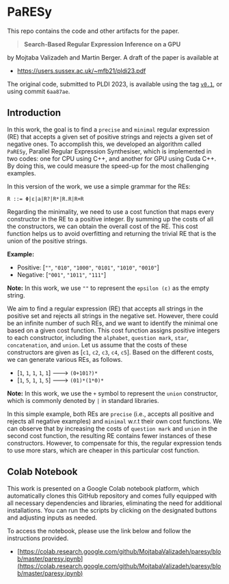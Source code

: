<div class="markdown-google-sans">
<h1><strong>PaRESy</strong></h1>
</div>

This repo contains the code and other artifacts for the  paper.

> **Search-Based Regular Expression Inference on a GPU**

by Mojtaba Valizadeh and Martin Berger. A draft of the paper is available at 
- https://users.sussex.ac.uk/~mfb21/pldi23.pdf

The original code, submitted to PLDI 2023, is available using the tag [`v0.1`](https://github.com/MojtabaValizadeh/paresy/releases/tag/v0.1), or using commit `6aa87ae`.

## Introduction

In this work, the goal is to find a `precise` and `minimal` regular expression (RE) that accepts a given set of positive strings and rejects a given set of negative ones. To accomplish this, we developed an algorithm called `PaRESy`, Parallel Regular Expression Synthesiser, which is implemented in two codes: one for CPU using C++, and another for GPU using Cuda C++. By doing this, we could measure the speed-up for the most challenging examples.

In this version of the work, we use a simple grammar for the REs:

```
R ::= Φ|ε|a|R?|R*|R.R|R+R
```
Regarding the minimality, we need to use a cost function that maps every constructor in the RE to a positive integer. By summing up the costs of all the constructors, we can obtain the overall cost of the RE. This cost function helps us to avoid overfitting and returning the trivial RE that is the union of the positive strings.

**Example:**
- Positive: [`""`, `"010"`, `"1000"`, `"0101"`, `"1010"`, `"0010"`]
- Negative: [`"001"`, `"1011"`, `"111"`]

**Note:** In this work, we use `""` to represent the `epsilon (ε)` as the empty string.

We aim to find a regular expression (RE) that accepts all strings in the positive set and rejects all strings in the negative set. However, there could be an infinite number of such REs, and we want to identify the minimal one based on a given cost function. This cost function assigns positive integers to each constructor, including the `alphabet`, `question mark`, `star`, `concatenation`, and `union`. Let us assume that the costs of these constructors are given as [`c1`, `c2`, `c3`, `c4`, `c5`]. Based on the different costs, we can generate various REs, as follows.

-   [`1`, `1`, `1`, `1`, `1`]   --->    `(0+101?)*`
-   [`1`, `5`, `1`, `1`, `5`]   --->    `(01)*(1*0)*`

**Note:** In this work, we use the `+` symbol to represent the `union` constructor, which is commonly denoted by `|` in standard libraries.

In this simple example, both REs are `precise` (i.e., accepts all positive and rejects all negative examples) and `minimal` w.r.t their own cost functions. We can observe that by increasing the costs of `question mark` and `union` in the second cost function, the resulting RE contains fewer instances of these constructors. However, to compensate for this, the regular expression tends to use more stars, which are cheaper in this particular cost function.


## Colab Notebook
This work is presented on a Google Colab notebook platform, which automatically clones this GitHub repository and comes fully equipped with all necessary dependencies and libraries, eliminating the need for additional installations. You can run the scripts by clicking on the designated buttons and adjusting inputs as needed.

To access the notebook, please use the link below and follow the instructions provided.

- [https://colab.research.google.com/github/MojtabaValizadeh/paresy/blob/master/paresy.ipynb](https://colab.research.google.com/github/MojtabaValizadeh/paresy/blob/master/paresy.ipynb)
